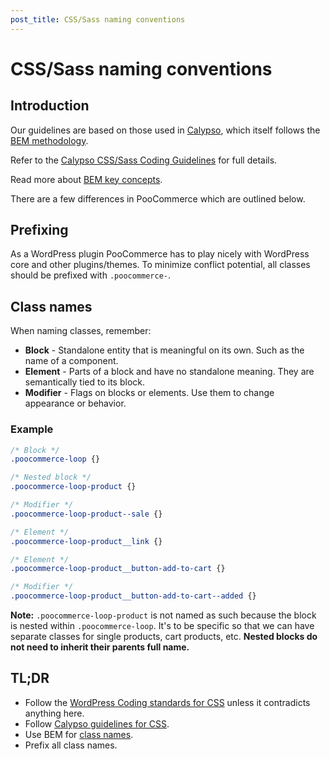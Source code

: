 ```yaml
---
post_title: CSS/Sass naming conventions
---
```


# CSS/Sass naming conventions

## Introduction

Our guidelines are based on those used in [Calypso](https://github.com/Automattic/wp-calypso), which itself follows the [BEM methodology](https://getbem.com/).

Refer to the [Calypso CSS/Sass Coding Guidelines](https://wpcalypso.wordpress.com/devdocs/docs/coding-guidelines/css.md) for full details.

Read more about [BEM key concepts](https://en.bem.info/methodology/key-concepts/).

There are a few differences in PooCommerce which are outlined below.

## Prefixing

As a WordPress plugin PooCommerce has to play nicely with WordPress core and other plugins/themes. To minimize conflict potential, all classes should be prefixed with `.poocommerce-`.

## Class names

When naming classes, remember:

- **Block** - Standalone entity that is meaningful on its own. Such as the name of a component.
- **Element** - Parts of a block and have no standalone meaning. They are semantically tied to its block.
- **Modifier** - Flags on blocks or elements. Use them to change appearance or behavior.

### Example

```css
/* Block */
.poocommerce-loop {}

/* Nested block */
.poocommerce-loop-product {}

/* Modifier */
.poocommerce-loop-product--sale {}

/* Element */
.poocommerce-loop-product__link {}

/* Element */
.poocommerce-loop-product__button-add-to-cart {}

/* Modifier */
.poocommerce-loop-product__button-add-to-cart--added {}
```

**Note:** `.poocommerce-loop-product` is not named as such because the block is nested within `.poocommerce-loop`. It's to be specific so that we can have separate classes for single products, cart products, etc. **Nested blocks do not need to inherit their parents full name.**

## TL;DR

- Follow the [WordPress Coding standards for CSS](https://make.wordpress.org/core/handbook/best-practices/coding-standards/css/) unless it contradicts anything here.
- Follow [Calypso guidelines for CSS](https://wpcalypso.wordpress.com/devdocs/docs/coding-guidelines/css.md).
- Use BEM for [class names](https://en.bem.info/methodology/naming-convention/).
- Prefix all class names.
